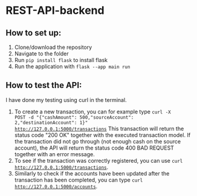 # REST-API-backend

## How to set up:
1. Clone/download the repository
2. Navigate to the folder
3. Run <code>pip install flask</code> to install flask
4. Run the application with <code>flask --app main run</code>

## How to test the API:
I have done my testing using curl in the terminal.
1. To create a new transaction, you can for example type <code>curl -X POST -d "{\"cashAmount\": 500,\"sourceAccount\": 2,\"destinationAccount\": 1}" http://127.0.0.1:5000/transactions</code>
This transaction will return the status code "200 OK" together with the executed transaction model.
If the transaction did not go through (not enough cash on the source account), the API will return the status code 400 BAD REQUEST together with an error message.
2. To see if the transaction was correctly registered, you can use <code>curl http://127.0.0.1:5000/transactions</code>.
3. Similarly to check if the accounts have been updated after the transaction has been completed, you can type <code>curl http://127.0.0.1:5000/accounts</code>.
